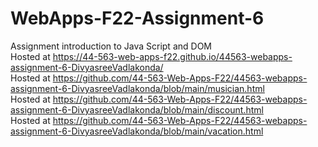 # WebApps-F22-Assignment-6
Assignment introduction to Java Script and DOM<br>
Hosted at https://44-563-web-apps-f22.github.io/44563-webapps-assignment-6-DivyasreeVadlakonda/<br>
Hosted at https://github.com/44-563-Web-Apps-F22/44563-webapps-assignment-6-DivyasreeVadlakonda/blob/main/musician.html<br>
Hosted at https://github.com/44-563-Web-Apps-F22/44563-webapps-assignment-6-DivyasreeVadlakonda/blob/main/discount.html<br>
Hosted at https://github.com/44-563-Web-Apps-F22/44563-webapps-assignment-6-DivyasreeVadlakonda/blob/main/vacation.html<br>
